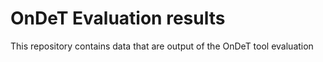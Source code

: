 # OnDeT Evaluation results

This repository contains data that are output of the OnDeT tool evaluation

